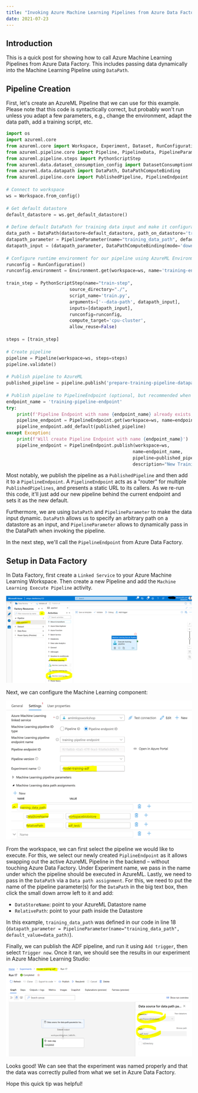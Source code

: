 ```yaml
---
title: "Invoking Azure Machine Learning Pipelines from Azure Data Factory using DataPath"
date: 2021-07-23
---
```

## Introduction

This is a quick post for showing how to call Azure Machine Learning Pipelines from Azure Data Factory. This includes passing data dynamically into the Machine Learning Pipeline using `DataPath`.

## Pipeline Creation

First, let's create an AzureML Pipeline that we can use for this example. Please note that this code is syntactically correct, but probably won't run unless you adapt a few parameters, e.g., change the environment, adapt the data path, add a training script, etc.

```python
import os
import azureml.core
from azureml.core import Workspace, Experiment, Dataset, RunConfiguration, Environment
from azureml.pipeline.core import Pipeline, PipelineData, PipelineParameter
from azureml.pipeline.steps import PythonScriptStep
from azureml.data.dataset_consumption_config import DatasetConsumptionConfig
from azureml.data.datapath import DataPath, DataPathComputeBinding
from azureml.pipeline.core import PublishedPipeline, PipelineEndpoint

# Connect to workspace
ws = Workspace.from_config()

# Get default datastore
default_datastore = ws.get_default_datastore()

# Define default DataPath for training data input and make it configurable via PipelineParameter
data_path = DataPath(datastore=default_datastore, path_on_datastore='training_data/')
datapath_parameter = PipelineParameter(name="training_data_path", default_value=data_path)
datapath_input = (datapath_parameter, DataPathComputeBinding(mode='download'))

# Configure runtime environment for our pipeline using AzureML Environment
runconfig = RunConfiguration()
runconfig.environment = Environment.get(workspace=ws, name='training-env')

train_step = PythonScriptStep(name="train-step",
                        source_directory="./",
                        script_name='train.py',
                        arguments=['--data-path', datapath_input],
                        inputs=[datapath_input],
                        runconfig=runconfig,
                        compute_target='cpu-cluster',
                        allow_reuse=False)

steps = [train_step]

# Create pipeline
pipeline = Pipeline(workspace=ws, steps=steps)
pipeline.validate()

# Publish pipeline to AzureML
published_pipeline = pipeline.publish('prepare-training-pipeline-datapath')

# Publish pipeline to PipelineEndpoint (optional, but recommended when using the pipeline with Azure Data Factory)
endpoint_name = 'training-pipeline-endpoint'
try:
    print(f'Pipeline Endpoint with name {endpoint_name} already exists, will add pipeline to it')
    pipeline_endpoint = PipelineEndpoint.get(workspace=ws, name=endpoint_name)
    pipeline_endpoint.add_default(published_pipeline)
except Exception:
    print(f'Will create Pipeline Endpoint with name {endpoint_name}')
    pipeline_endpoint = PipelineEndpoint.publish(workspace=ws,
                                                name=endpoint_name,
                                                pipeline=published_pipeline,
                                                description="New Training Pipeline Endpoint")
```

Most notably, we publish the pipeline as a `PublishedPipeline` and then add it to a `PipelineEndpoint`. A `PipelineEndpoint` acts as a "router" for multiple `PublishedPipelines`, and presents a static URL to its callers. As we re-run this code, it'll just add our new pipeline behind the current endpoint and sets it as the new default.

Furthermore, we are using `DataPath` and `PipelineParameter` to make the data input dynamic. `DataPath` allows us to specify an arbitrary path on a datastore as an input, and `PipelineParameter` allows to dynamically pass in the DataPath when invoking the pipeline.

In the next step, we'll call the `PipelineEndpoint` from Azure Data Factory.

## Setup in Data Factory

In Data Factory, first create a `Linked Service` to your Azure Machine Learning Workspace. Then create a new Pipeline and add the `Machine Learning Execute Pipeline` activity.

![Creating a new ADF Pipeline](/images/create_new_adf_pipeline.png "Creating a new ADF Pipeline")

Next, we can configure the Machine Learning component:

![Configuring our ADF Pipeline](/images/pipeline_settings.png "Configuring our ADF Pipeline")

From the workspace, we can first select the pipeline we would like to execute. For this, we select our newly created `PiplineEndpoint` as it allows swapping out the active AzureML Pipeline in the backend – without touching Azure Data Factory. Under Experiment name, we pass in the name under which the pipeline should be executed in AzureML. Lastly, we need to pass in the `DataPath` via a `Data path assignment`. For this, we need to put the name of the pipeline parameter(s) for the `DataPath` in the big text box, then click the small down arrow left to it and add:

* `DataStoreName`: point to your AzureML Datastore name
* `RelativePath`: point to your path inside the Datastore

In this example, `training_data_path` was defined in our code in line 18 (`datapath_parameter = PipelineParameter(name="training_data_path", default_value=data_path)`).

Finally, we can publish the ADF pipeline, and run it using `Add trigger`, then select `Trigger now`. Once it ran, we should see the results in our experiment in Azure Machine Learning Studio:

![Successful Azure Machine Learning Pipeline run](/images/run_success.png "Successful Azure Machine Learning Pipeline run")

Looks good! We can see that the experiment was named properly and that the data was correctly pulled from what we set in Azure Data Factory.

Hope this quick tip was helpful!